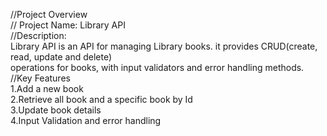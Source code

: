 //Project Overview <br>
// Project Name: Library API <br>
//Description:<br>
Library API is an API for managing Library books. it provides CRUD(create, read, update and delete) <br>
operations for books, with input validators and error handling methods.<br>
//Key Features <br>
1.Add a new book <br>
2.Retrieve all book and a specific book by Id <br>
3.Update book details <br>
4.Input Validation and error handling <br>

